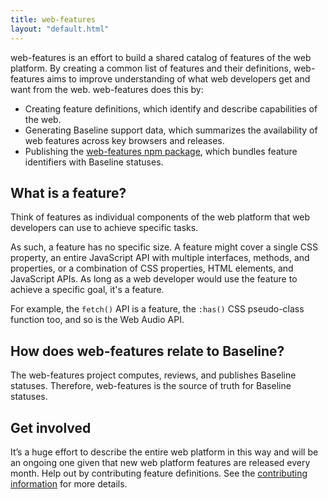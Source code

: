 ```yaml
---
title: web-features
layout: "default.html"
---
```


web-features is an effort to build a shared catalog of features of the web platform. By creating a common list of features and their definitions, web-features aims to improve understanding of what web developers get and want from the web. web-features does this by:

- Creating feature definitions, which identify and describe capabilities of the web.
- Generating Baseline support data, which summarizes the availability of web features across key browsers and releases.
- Publishing the [web-features npm package](https://www.npmjs.com/package/web-features), which bundles feature identifiers with Baseline statuses.

## What is a feature?

Think of features as individual components of the web platform that web developers can use to achieve specific tasks.

As such, a feature has no specific size. A feature might cover a single CSS property, an entire JavaScript API with multiple interfaces, methods, and properties, or a combination of CSS properties, HTML elements, and JavaScript APIs. As long as a web developer would use the feature to achieve a specific goal, it's a feature.

For example, the `fetch()` API is a feature, the `:has()` CSS pseudo-class function too, and so is the Web Audio API.

## How does web-features relate to Baseline?

The web-features project computes, reviews, and publishes Baseline statuses. Therefore, web-features is the source of truth for Baseline statuses.

## Get involved

It’s a huge effort to describe the entire web platform in this way and will be an ongoing one given that new web platform features are released every month. Help out by contributing feature definitions. See the [contributing information](https://github.com/web-platform-dx/web-features/blob/main/docs/CONTRIBUTING.md) for more details.
